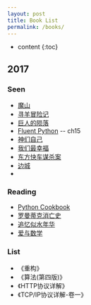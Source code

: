 ```yaml
---
layout: post
title: Book List
permalink: /books/
---
```


* content
{:toc}



2017
-----------------------------------------------------------------

### Seen
+ [魔山](https://book.douban.com/subject/1770990/ "魔山")
+ [寻羊冒险记](https://book.douban.com/subject/1031740/ "寻羊冒险记")
+ [巨人的陨落](https://book.douban.com/subject/26698660/ "Fall of Giants")
+ [Fluent Python](http://shop.oreilly.com/product/0636920032519.do "Fluent Python") -- ch15
+ [神们自己](https://book.douban.com/subject/26264967/ "神们自己")
+ [我们最幸福](https://zh.wikipedia.org/wiki/%E6%88%91%E5%80%91%E6%9C%80%E5%B9%B8%E7%A6%8F%EF%BC%9A%E5%8C%97%E9%9F%93%E4%BA%BA%E6%B0%91%E7%9A%84%E7%9C%9F%E5%AF%A6%E7%94%9F%E6%B4%BB)
+ [东方快车谋杀案](https://book.douban.com/subject/1827374/)
+ [边城](https://book.douban.com/subject/1057244/)
+
### Reading
+ [Python Cookbook](http://shop.oreilly.com/product/0636920027072.do "Python Cookbook")
+ [罗曼蒂克消亡史](https://book.douban.com/subject/26931507/)
+ [追忆似水年华](https://book.douban.com/subject/1983479/)
+ [爱与数学](https://book.douban.com/subject/26740091/)

### List
+ 《重构》
+ 《算法(第四版)》
+ 《HTTP协议详解》
+ 《TCP/IP协议详解-卷一》
